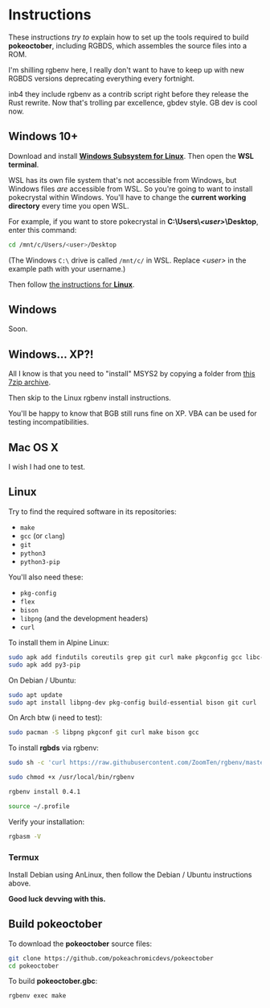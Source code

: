 # Instructions

These instructions *try to* explain how to set up the tools required to build **pokeoctober**, including RGBDS, which assembles the source files into a ROM.

I'm shilling rgbenv here, I really don't want to have to keep up with new RGBDS versions deprecating everything every fortnight.

inb4 they include rgbenv as a contrib script right before they release the Rust rewrite. Now that's trolling par excellence, gbdev style. GB dev is cool now.

## Windows 10+

Download and install [**Windows Subsystem for Linux**](https://docs.microsoft.com/en-us/windows/wsl/install-win10). Then open the **WSL terminal**.

WSL has its own file system that's not accessible from Windows, but Windows files *are* accessible from WSL. So you're going to want to install pokecrystal within Windows. You'll have to change the **current working directory** every time you open WSL.

For example, if you want to store pokecrystal in **C:\Users\\*\<user>*\Desktop**, enter this command:

```bash
cd /mnt/c/Users/<user>/Desktop
```

(The Windows `C:\` drive is called `/mnt/c/` in WSL. Replace *\<user>* in the example path with your username.)

Then follow [the instructions for **Linux**](#linux).

## Windows

Soon.

## Windows... XP?!

All I know is that you need to "install" MSYS2 by copying a folder from [this 7zip archive](https://drive.google.com/file/d/1f0hXRpA0guvsQWfeJSWAtgKx0_HYm9AS/view?usp=sharing).

Then skip to the Linux rgbenv install instructions.

You'll be happy to know that BGB still runs fine on XP. VBA can be used for testing incompatibilities.

## Mac OS X

I wish I had one to test.

## Linux

Try to find the required software in its repositories:

- `make`
- `gcc` (or `clang`)
- `git`
- `python3`
- `python3-pip`

You'll also need these:

- `pkg-config`
- `flex`
- `bison`
- `libpng` (and the development headers)
- `curl`

To install them in Alpine Linux:

```bash
sudo apk add findutils coreutils grep git curl make pkgconfig gcc libc-dev libpng-dev bison
sudo apk add py3-pip
```

On Debian / Ubuntu:
```bash
sudo apt update
sudo apt install libpng-dev pkg-config build-essential bison git curl
```

On Arch btw (i need to test):
```bash
sudo pacman -S libpng pkgconf git curl make bison gcc
```

To install **rgbds** via rgbenv:

```bash
sudo sh -c 'curl https://raw.githubusercontent.com/ZoomTen/rgbenv/master/rgbenv > /usr/local/bin/rgbenv'

sudo chmod +x /usr/local/bin/rgbenv

rgbenv install 0.4.1

source ~/.profile
```

Verify your installation:
```bash
rgbasm -V
```

### Termux

Install Debian using AnLinux, then follow the Debian / Ubuntu instructions above.

**Good luck devving with this.**

## Build pokeoctober

To download the **pokeoctober** source files:

```bash
git clone https://github.com/pokeachromicdevs/pokeoctober
cd pokeoctober
```

To build **pokeoctober.gbc**:

```bash
rgbenv exec make
```
